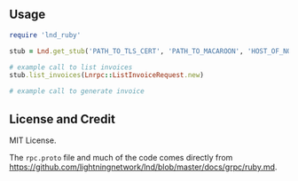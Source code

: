 ## Usage

```ruby
require 'lnd_ruby'

stub = Lnd.get_stub('PATH_TO_TLS_CERT', 'PATH_TO_MACAROON', 'HOST_OF_NODE', 'PORT_OF_GRPC')

# example call to list invoices
stub.list_invoices(Lnrpc::ListInvoiceRequest.new)

# example call to generate invoice
```

## License and Credit

MIT License.

The `rpc.proto` file and much of the code comes directly from https://github.com/lightningnetwork/lnd/blob/master/docs/grpc/ruby.md.